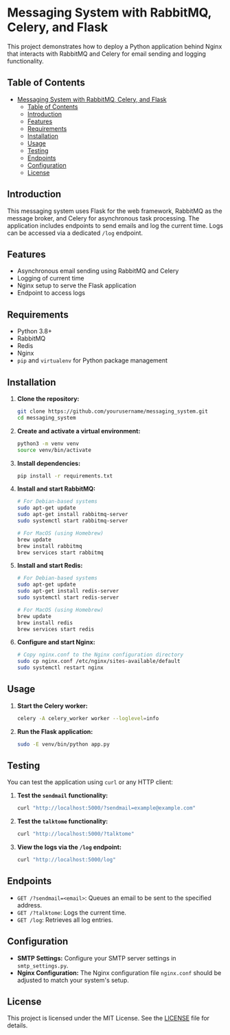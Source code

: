 # Messaging System with RabbitMQ, Celery, and Flask

This project demonstrates how to deploy a Python application behind Nginx that interacts with RabbitMQ and Celery for email sending and logging functionality.

## Table of Contents

- [Messaging System with RabbitMQ, Celery, and Flask](#messaging-system-with-rabbitmq-celery-and-flask)
  - [Table of Contents](#table-of-contents)
  - [Introduction](#introduction)
  - [Features](#features)
  - [Requirements](#requirements)
  - [Installation](#installation)
  - [Usage](#usage)
  - [Testing](#testing)
  - [Endpoints](#endpoints)
  - [Configuration](#configuration)
  - [License](#license)

## Introduction

This messaging system uses Flask for the web framework, RabbitMQ as the message broker, and Celery for asynchronous task processing. The application includes endpoints to send emails and log the current time. Logs can be accessed via a dedicated `/log` endpoint.

## Features

- Asynchronous email sending using RabbitMQ and Celery
- Logging of current time
- Nginx setup to serve the Flask application
- Endpoint to access logs

## Requirements

- Python 3.8+
- RabbitMQ
- Redis
- Nginx
- `pip` and `virtualenv` for Python package management

## Installation

1. **Clone the repository:**
    ```sh
    git clone https://github.com/yourusername/messaging_system.git
    cd messaging_system
    ```

2. **Create and activate a virtual environment:**
    ```sh
    python3 -m venv venv
    source venv/bin/activate
    ```

3. **Install dependencies:**
    ```sh
    pip install -r requirements.txt
    ```

4. **Install and start RabbitMQ:**
    ```sh
    # For Debian-based systems
    sudo apt-get update
    sudo apt-get install rabbitmq-server
    sudo systemctl start rabbitmq-server

    # For MacOS (using Homebrew)
    brew update
    brew install rabbitmq
    brew services start rabbitmq
    ```

5. **Install and start Redis:**
    ```sh
    # For Debian-based systems
    sudo apt-get update
    sudo apt-get install redis-server
    sudo systemctl start redis-server

    # For MacOS (using Homebrew)
    brew update
    brew install redis
    brew services start redis
    ```

6. **Configure and start Nginx:**
    ```sh
    # Copy nginx.conf to the Nginx configuration directory
    sudo cp nginx.conf /etc/nginx/sites-available/default
    sudo systemctl restart nginx
    ```

## Usage

1. **Start the Celery worker:**
    ```sh
    celery -A celery_worker worker --loglevel=info
    ```

2. **Run the Flask application:**
    ```sh
    sudo -E venv/bin/python app.py
    ```

## Testing

You can test the application using `curl` or any HTTP client:

1. **Test the `sendmail` functionality:**
    ```sh
    curl "http://localhost:5000/?sendmail=example@example.com"
    ```

2. **Test the `talktome` functionality:**
    ```sh
    curl "http://localhost:5000/?talktome"
    ```

3. **View the logs via the `/log` endpoint:**
    ```sh
    curl "http://localhost:5000/log"
    ```

## Endpoints

- `GET /?sendmail=<email>`: Queues an email to be sent to the specified address.
- `GET /?talktome`: Logs the current time.
- `GET /log`: Retrieves all log entries.

## Configuration

- **SMTP Settings:** Configure your SMTP server settings in `smtp_settings.py`.
- **Nginx Configuration:** The Nginx configuration file `nginx.conf` should be adjusted to match your system's setup.

## License

This project is licensed under the MIT License. See the [LICENSE](LICENSE) file for details.
